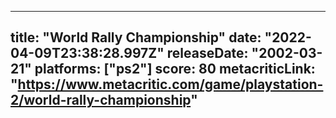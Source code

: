
---
title: "World Rally Championship"
date: "2022-04-09T23:38:28.997Z"
releaseDate: "2002-03-21"
platforms: ["ps2"]
score: 80
metacriticLink: "https://www.metacritic.com/game/playstation-2/world-rally-championship"
---
